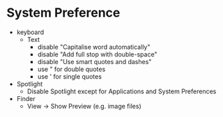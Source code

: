# System Preference
* keyboard
  * Text
    * disable "Capitalise word automatically"
    * disable "Add full stop with double-space"
    * disable "Use smart quotes and dashes"
    * use " for double quotes
    * use ' for single quotes
* Spotlight
  * Disable Spotlight except for Applications and System Preferences
* Finder
  * View -> Show Preview (e.g. image files)
